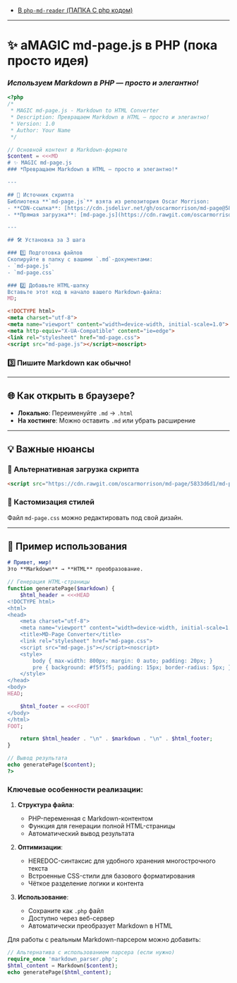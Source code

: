 - [В `php-md-reader` (ПАПКА С php кодом)](./php-md-reader)

---

# ✨ **aMAGIC md-page.js в PHP (пока просто идея)**  
### *Используем Markdown в PHP — просто и элегантно!*  
```php
<?php
/*
 * MAGIC md-page.js - Markdown to HTML Converter
 * Description: Превращаем Markdown в HTML — просто и элегантно!
 * Version: 1.0
 * Author: Your Name
 */

// Основной контент в Markdown-формате
$content = <<<MD
# ✨ MAGIC md-page.js  
### *Превращаем Markdown в HTML — просто и элегантно!*  

---

## 🔗 Источник скрипта  
Библиотека **`md-page.js`** взята из репозитория Oscar Morrison:  
- **CDN-ссылка**: [https://cdn.jsdelivr.net/gh/oscarmorrison/md-page@5833d6d1/](https://cdn.jsdelivr.net/gh/oscarmorrison/md-page@5833d6d1/)  
- **Прямая загрузка**: [md-page.js](https://cdn.rawgit.com/oscarmorrison/md-page/5833d6d1/md-page.js)  

---

## 🛠 Установка за 3 шага  

### 1️⃣ Подготовка файлов  
Скопируйте в папку с вашими `.md`-документами:  
- `md-page.js`  
- `md-page.css`  

### 2️⃣ Добавьте HTML-шапку  
Вставьте этот код в начало вашего Markdown-файла:  
MD;
```


```html
<!DOCTYPE html>
<meta charset="utf-8">
<meta name="viewport" content="width=device-width, initial-scale=1.0">
<meta http-equiv="X-UA-Compatible" content="ie=edge">
<link rel="stylesheet" href="md-page.css">
<script src="md-page.js"></script><noscript>
```

### 3️⃣ Пишите Markdown как обычно!  

---

## 🌐 Как открыть в браузере?  
- **Локально**: Переименуйте `.md` → `.html`  
- **На хостинге**: Можно оставить `.md` или убрать расширение  

---

## 💡 Важные нюансы  
### 📌 Альтернативная загрузка скрипта  
```html
<script src="https://cdn.rawgit.com/oscarmorrison/md-page/5833d6d1/md-page.js"></script><noscript>
```  

### 🎨 Кастомизация стилей  
Файл `md-page.css` можно редактировать под свой дизайн.

---

## 🚀 Пример использования  
```markdown
# Привет, мир!  
Это **Markdown** → **HTML** преобразование.
```

```PHP
// Генерация HTML-страницы
function generatePage($markdown) {
    $html_header = <<<HEAD
<!DOCTYPE html>
<html>
<head>
    <meta charset="utf-8">
    <meta name="viewport" content="width=device-width, initial-scale=1.0">
    <title>MD-Page Converter</title>
    <link rel="stylesheet" href="md-page.css">
    <script src="md-page.js"></script><noscript>
    <style>
        body { max-width: 800px; margin: 0 auto; padding: 20px; }
        pre { background: #f5f5f5; padding: 15px; border-radius: 5px; }
    </style>
</head>
<body>
HEAD;

    $html_footer = <<<FOOT
</body>
</html>
FOOT;

    return $html_header . "\n" . $markdown . "\n" . $html_footer;
}

// Вывод результата
echo generatePage($content);
?>
```

### Ключевые особенности реализации:
1. **Структура файла**:
   - PHP-переменная с Markdown-контентом
   - Функция для генерации полной HTML-страницы
   - Автоматический вывод результата

2. **Оптимизации**:
   - HEREDOC-синтаксис для удобного хранения многострочного текста
   - Встроенные CSS-стили для базового форматирования
   - Чёткое разделение логики и контента

3. **Использование**:
   - Сохраните как `.php` файл
   - Доступно через веб-сервер
   - Автоматически преобразует Markdown в HTML

Для работы с реальным Markdown-парсером можно добавить:
```php
// Альтернатива с использованием парсера (если нужно)
require_once 'markdown_parser.php';
$html_content = Markdown($content);
echo generatePage($html_content);
```
